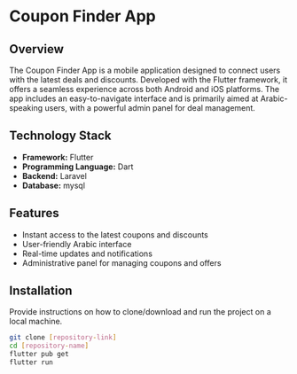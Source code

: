 # Coupon Finder App

## Overview
The Coupon Finder App is a mobile application designed to connect users with the latest deals and discounts. Developed with the Flutter framework, it offers a seamless experience across both Android and iOS platforms. The app includes an easy-to-navigate interface and is primarily aimed at Arabic-speaking users, with a powerful admin panel for deal management.

## Technology Stack
- **Framework:** Flutter
- **Programming Language:** Dart
- **Backend:** Laravel 
- **Database:** mysql 
## Features
- Instant access to the latest coupons and discounts
- User-friendly Arabic interface
- Real-time updates and notifications
- Administrative panel for managing coupons and offers

## Installation
Provide instructions on how to clone/download and run the project on a local machine.

```bash
git clone [repository-link]
cd [repository-name]
flutter pub get
flutter run
